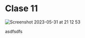 # Clase 11
![Screenshot 2023-05-31 at 21 12 53](https://github.com/uma-dev/front-end-code/assets/22565959/31bd9b0e-c934-4922-93a9-fd81bcdd1d36)

asdfsdfs

